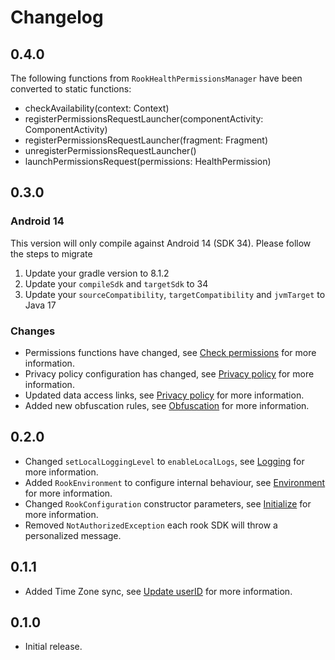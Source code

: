 # Changelog

## 0.4.0

The following functions from `RookHealthPermissionsManager` have been converted to static functions:

* checkAvailability(context: Context)
* registerPermissionsRequestLauncher(componentActivity: ComponentActivity)
* registerPermissionsRequestLauncher(fragment: Fragment)
* unregisterPermissionsRequestLauncher()
* launchPermissionsRequest(permissions: HealthPermission)

## 0.3.0

### Android 14

This version will only compile against Android 14 (SDK 34). Please follow the steps to migrate

1. Update your gradle version to 8.1.2
2. Update your `compileSdk` and `targetSdk` to 34
3. Update your `sourceCompatibility`, `targetCompatibility` and `jvmTarget` to Java 17

### Changes

* Permissions functions have changed, see [Check permissions](README.md#check-permissions) for more information.
* Privacy policy configuration has changed, see [Privacy policy](README.md#privacy-policy) for more information.
* Updated data access links, see [Privacy policy](README.md#request-data-access) for more information.
* Added new obfuscation rules, see [Obfuscation](README.md#obfuscation) for more information.

## 0.2.0

* Changed `setLocalLoggingLevel` to `enableLocalLogs`, see [Logging](README.md#logging) for more information.
* Added `RookEnvironment` to configure internal behaviour, see [Environment](README.md#environment) for more
  information.
* Changed `RookConfiguration` constructor parameters, see [Initialize](README.md#initialize) for more information.
* Removed `NotAuthorizedException` each rook SDK will throw a personalized message.

## 0.1.1

* Added Time Zone sync, see [Update userID](README.md#update-userid) for more information.

## 0.1.0

* Initial release.
